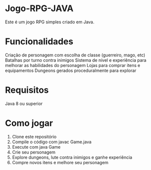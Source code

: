 # Jogo-RPG-JAVA
Este é um jogo RPG simples criado em Java.

# Funcionalidades
Criação de personagem com escolha de classe (guerreiro, mago, etc)
Batalhas por turno contra inimigos
Sistema de nível e experiência para melhorar as habilidades do personagem
Lojas para comprar itens e equipamentos
Dungeons gerados proceduralmente para explorar
# Requisitos
Java 8 ou superior
# Como jogar
1. Clone este repositório
2. Compile o código com javac Game.java
3. Execute com java Game
4. Crie seu personagem
5. Explore dungeons, lute contra inimigos e ganhe experiência
6. Compre novos itens e melhore seu personagem

